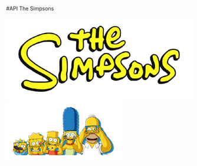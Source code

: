 #API The Simpsons

![Logo The Simpsons ](./src/img/2logo_simpsons.png)
![Logo The Simpsons ](./src/img/simpsons_familia.png)